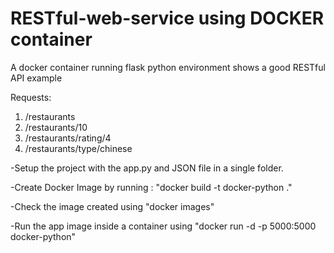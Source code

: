 # RESTful-web-service using DOCKER container
A docker container running flask python environment shows a good RESTful API example

Requests:

1. /restaurants
2. /restaurants/10
3. /restaurants/rating/4
3. /restaurants/type/chinese

-Setup the project with the app.py and JSON file in a single folder.

-Create Docker Image by running : "docker build -t docker-python ."

-Check the image created using "docker images"

-Run the app image inside a container using "docker run -d -p 5000:5000 docker-python"
